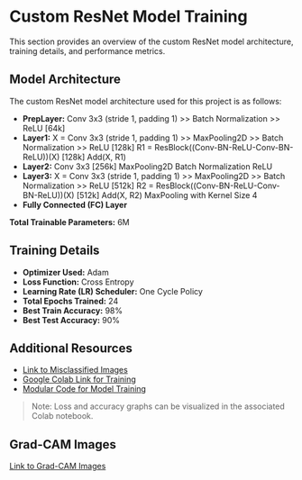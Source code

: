 
# Custom ResNet Model Training

This section provides an overview of the custom ResNet model architecture, training details, and performance metrics.


## Model Architecture

The custom ResNet model architecture used for this project is as follows:

- **PrepLayer:** Conv 3x3 (stride 1, padding 1) >> Batch Normalization >> ReLU [64k]
- **Layer1:** X = Conv 3x3 (stride 1, padding 1) >> MaxPooling2D >> Batch Normalization >> ReLU [128k]
  R1 = ResBlock((Conv-BN-ReLU-Conv-BN-ReLU))(X) [128k]
  Add(X, R1)
- **Layer2:** Conv 3x3 [256k]
  MaxPooling2D
  Batch Normalization
  ReLU
- **Layer3:** X = Conv 3x3 (stride 1, padding 1) >> MaxPooling2D >> Batch Normalization >> ReLU [512k]
  R2 = ResBlock((Conv-BN-ReLU-Conv-BN-ReLU))(X) [512k]
  Add(X, R2)
  MaxPooling with Kernel Size 4
- **Fully Connected (FC) Layer**

**Total Trainable Parameters:** 6M

## Training Details

- **Optimizer Used:** Adam
- **Loss Function:** Cross Entropy
- **Learning Rate (LR) Scheduler:** One Cycle Policy
- **Total Epochs Trained:** 24
- **Best Train Accuracy:** 98%
- **Best Test Accuracy:** 90%

## Additional Resources

- [Link to Misclassified Images](link-to-misclassified-images)
- [Google Colab Link for Training](google-colab-link)
- [Modular Code for Model Training](link-to-modular-code)


> Note: Loss and accuracy graphs can be visualized in the associated Colab notebook.

## Grad-CAM Images

[Link to Grad-CAM Images](link-to-gradcam-images)

